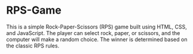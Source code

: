 # RPS-Game
This is a simple Rock-Paper-Scissors (RPS) game built using HTML, CSS, and JavaScript. The player can select rock, paper, or scissors, and the computer will make a random choice. The winner is determined based on the classic RPS rules.
